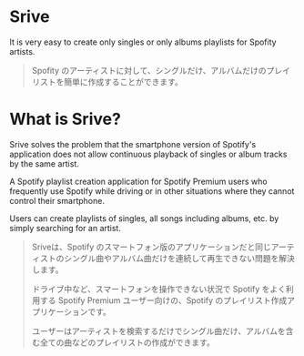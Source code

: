 # Srive
It is very easy to create only singles or only albums playlists for Spofity artists.

> Spofity のアーティストに対して、シングルだけ、アルバムだけのプレイリストを簡単に作成することができます。


# What is Srive?

Srive solves the problem that the smartphone version of Spotify's application does not allow continuous playback of singles or album tracks by the same artist.

A Spotify playlist creation application for Spotify Premium users who frequently use Spotify while driving or in other situations where they cannot control their smartphone.

Users can create playlists of singles, all songs including albums, etc. by simply searching for an artist.

> Sriveは、Spotify のスマートフォン版のアプリケーションだと同じアーティストのシングル曲やアルバム曲だけを連続して再生できない問題を解決します。
> 
> ドライブ中など、スマートフォンを操作できない状況で Spotify をよく利用する Spotify Premium ユーザー向けの、Spotify のプレイリスト作成アプリケーションです。
> 
> ユーザーはアーティストを検索するだけでシングル曲だけ、アルバムを含む全ての曲などのプレイリストの作成ができます。
